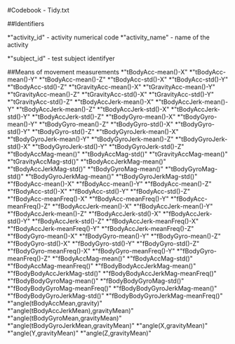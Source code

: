 #Codebook - Tidy.txt

##Identifiers

*"activity_id"  - activity numerical code 
*"activity_name" - name of the activity

*"subject_id"   - test subject identifyer



##Means of movement measurements
*"tBodyAcc-mean()-X"
*"tBodyAcc-mean()-Y" 
*"tBodyAcc-mean()-Z" 
*"tBodyAcc-std()-X" 
*"tBodyAcc-std()-Y" 
*"tBodyAcc-std()-Z" 
*"tGravityAcc-mean()-X" 
*"tGravityAcc-mean()-Y" 
*"tGravityAcc-mean()-Z" 
*"tGravityAcc-std()-X" 
*"tGravityAcc-std()-Y" 
*"tGravityAcc-std()-Z" 
*"tBodyAccJerk-mean()-X" 
*"tBodyAccJerk-mean()-Y" 
*"tBodyAccJerk-mean()-Z" 
*"tBodyAccJerk-std()-X" 
*"tBodyAccJerk-std()-Y" 
*"tBodyAccJerk-std()-Z" 
*"tBodyGyro-mean()-X" 
*"tBodyGyro-mean()-Y" 
*"tBodyGyro-mean()-Z" 
*"tBodyGyro-std()-X" 
*"tBodyGyro-std()-Y" 
*"tBodyGyro-std()-Z" 
*"tBodyGyroJerk-mean()-X" 
*"tBodyGyroJerk-mean()-Y" 
*"tBodyGyroJerk-mean()-Z" 
*"tBodyGyroJerk-std()-X" 
*"tBodyGyroJerk-std()-Y" 
*"tBodyGyroJerk-std()-Z" 
*"tBodyAccMag-mean()" 
*"tBodyAccMag-std()" 
*"tGravityAccMag-mean()" 
*"tGravityAccMag-std()" 
*"tBodyAccJerkMag-mean()" 
*"tBodyAccJerkMag-std()" 
*"tBodyGyroMag-mean()" 
*"tBodyGyroMag-std()" 
*"tBodyGyroJerkMag-mean()" 
*"tBodyGyroJerkMag-std()" 
*"fBodyAcc-mean()-X" 
*"fBodyAcc-mean()-Y" 
*"fBodyAcc-mean()-Z" 
*"fBodyAcc-std()-X" 
*"fBodyAcc-std()-Y" 
*"fBodyAcc-std()-Z" 
*"fBodyAcc-meanFreq()-X" 
*"fBodyAcc-meanFreq()-Y" 
*"fBodyAcc-meanFreq()-Z" 
*"fBodyAccJerk-mean()-X" 
*"fBodyAccJerk-mean()-Y" 
*"fBodyAccJerk-mean()-Z" 
*"fBodyAccJerk-std()-X" 
*"fBodyAccJerk-std()-Y" 
*"fBodyAccJerk-std()-Z" 
*"fBodyAccJerk-meanFreq()-X" 
*"fBodyAccJerk-meanFreq()-Y" 
*"fBodyAccJerk-meanFreq()-Z" 
*"fBodyGyro-mean()-X" 
*"fBodyGyro-mean()-Y" 
*"fBodyGyro-mean()-Z" 
*"fBodyGyro-std()-X" 
*"fBodyGyro-std()-Y" 
*"fBodyGyro-std()-Z" 
*"fBodyGyro-meanFreq()-X" 
*"fBodyGyro-meanFreq()-Y" 
*"fBodyGyro-meanFreq()-Z" 
*"fBodyAccMag-mean()" 
*"fBodyAccMag-std()" 
*"fBodyAccMag-meanFreq()" 
*"fBodyBodyAccJerkMag-mean()" 
*"fBodyBodyAccJerkMag-std()" 
*"fBodyBodyAccJerkMag-meanFreq()" 
*"fBodyBodyGyroMag-mean()" 
*"fBodyBodyGyroMag-std()" 
*"fBodyBodyGyroMag-meanFreq()" 
*"fBodyBodyGyroJerkMag-mean()" 
*"fBodyBodyGyroJerkMag-std()" 
*"fBodyBodyGyroJerkMag-meanFreq()" 
*"angle(tBodyAccMean,gravity)" 
*"angle(tBodyAccJerkMean),gravityMean)" 
*"angle(tBodyGyroMean,gravityMean)" 
*"angle(tBodyGyroJerkMean,gravityMean)" 
*"angle(X,gravityMean)" 
*"angle(Y,gravityMean)" 
*"angle(Z,gravityMean)"
